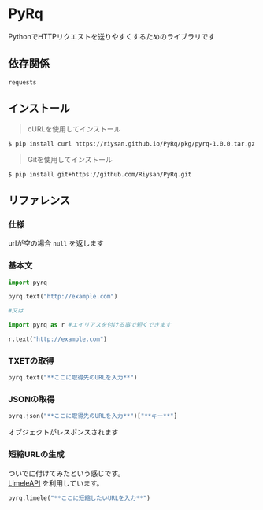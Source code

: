 # PyRq
PythonでHTTPリクエストを送りやすくするためのライブラリです

## 依存関係
` requests `

## インストール
> cURLを使用してインストール  

```
$ pip install curl https://riysan.github.io/PyRq/pkg/pyrq-1.0.0.tar.gz 
```
  

> Gitを使用してインストール  

```
$ pip install git+https://github.com/Riysan/PyRq.git 
```

## リファレンス
### 仕様
urlが空の場合 ` null ` を返します
### 基本文

```python
import pyrq

pyrq.text("http://example.com")

#又は

import pyrq as r #エイリアスを付ける事で短くできます

r.text("http://example.com")
```

### TXETの取得
```python
pyrq.text("**ここに取得先のURLを入力**")
```

### JSONの取得
```python
pyrq.json("**ここに取得先のURLを入力**")["**キー**"]
```
オブジェクトがレスポンスされます

### 短縮URLの生成
ついでに付けてみたという感じです。  
[LimeleAPI](https://github.com/Riysan/LimeleAPI/) を利用しています。
```python
pyrq.limele("**ここに短縮したいURLを入力**")
```
